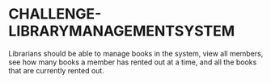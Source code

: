 # CHALLENGE-LIBRARYMANAGEMENTSYSTEM
Librarians should be able to manage books in the system, view all members, see how many books a member has rented out at a time, and all the books that are currently rented out.
